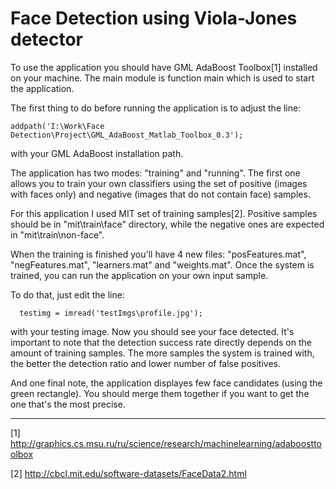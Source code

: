 Face Detection using Viola-Jones detector
==============

To use the application you should have GML AdaBoost Toolbox[1] installed on your machine. 
The main module is function main which is used to start the application. 

The first thing to do before running the application is to adjust the line:

    addpath('I:\Work\Face Detection\Project\GML_AdaBoost_Matlab_Toolbox_0.3');

with your GML AdaBoost installation path.

The application has two modes: "training" and "running". The first one allows you to train your own classifiers using
the set of positive (images with faces only) and negative (images that do not contain face) samples.

For this application I used MIT set of training samples[2]. Positive samples should be in "mit\train\face" directory,
while the negative ones are expected in "mit\train\non-face".

When the training is finished you'll have 4 new files: "posFeatures.mat", "negFeatures.mat", "learners.mat" and 
"weights.mat". Once the system is trained, you can run the application on your own input sample.

To do that, just edit the line:

      testimg = imread('testImgs\profile.jpg');

with your testing image. Now you should see your face detected. It's important to note that the detection success rate
directly depends on the amount of training samples. The more samples the system is trained with, the better the detection
ratio and lower number of false positives.

And one final note, the application displayes few face candidates (using the green rectangle). You should merge them
together if you want to get the one that's the most precise.

---

[1] http://graphics.cs.msu.ru/ru/science/research/machinelearning/adaboosttoolbox

[2] http://cbcl.mit.edu/software-datasets/FaceData2.html
